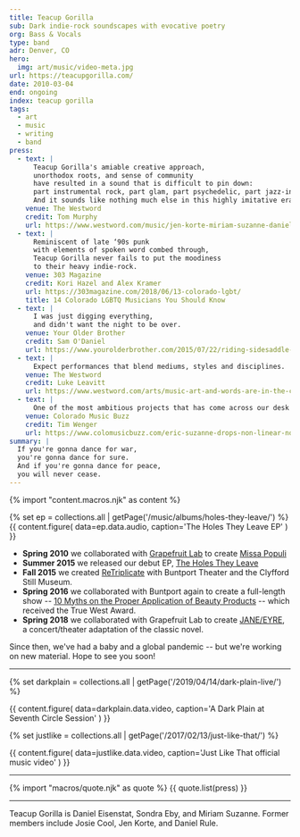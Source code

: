 ```yaml
---
title: Teacup Gorilla
sub: Dark indie-rock soundscapes with evocative poetry
org: Bass & Vocals
type: band
adr: Denver, CO
hero:
  img: art/music/video-meta.jpg
url: https://teacupgorilla.com/
date: 2010-03-04
end: ongoing
index: teacup gorilla
tags:
  - art
  - music
  - writing
  - band
press:
  - text: |
      Teacup Gorilla's amiable creative approach,
      unorthodox roots, and sense of community
      have resulted in a sound that is difficult to pin down:
      part instrumental rock, part glam, part psychedelic, part jazz-inflected.
      And it sounds like nothing much else in this highly imitative era.
    venue: The Westword
    credit: Tom Murphy
    url: https://www.westword.com/music/jen-korte-miriam-suzanne-daniel-eisenstat-sondra-eby-of-teacup-gorilla-release-music-video-9001887
  - text: |
      Reminiscent of late ‘90s punk
      with elements of spoken word combed through,
      Teacup Gorilla never fails to put the moodiness
      to their heavy indie-rock.
    venue: 303 Magazine
    credit: Kori Hazel and Alex Kramer
    url: https://303magazine.com/2018/06/13-colorado-lgbt/
    title: 14 Colorado LGBTQ Musicians You Should Know
  - text: |
      I was just digging everything,
      and didn't want the night to be over.
    venue: Your Older Brother
    credit: Sam O'Daniel
    url: https://www.yourolderbrother.com/2015/07/22/riding-sidesaddle-with-teacup-gorilla-jen-korte-and-open-to-the-hound/
  - text: |
      Expect performances that blend mediums, styles and disciplines.
    venue: The Westword
    credit: Luke Leavitt
    url: https://www.westword.com/arts/music-art-and-words-are-in-the-cards-at-the-riding-sidesaddle-book-launch-6626798
  - text: |
      One of the most ambitious projects that has come across our desk recently.
    venue: Colorado Music Buzz
    credit: Tim Wenger
    url: https://www.colomusicbuzz.com/eric-suzanne-drops-non-linear-novel-in-conjunction-with-teacup-gorilla/
summary: |
  If you're gonna dance for war,
  you're gonna dance for sure.
  And if you're gonna dance for peace,
  you will never cease.
---
```

{% import "content.macros.njk" as content %}

{% set ep = collections.all | getPage('/music/albums/holes-they-leave/') %}
{{ content.figure(
  data=ep.data.audio,
  caption='The Holes They Leave EP'
) }}

- **Spring 2010**
  we collaborated with [Grapefruit Lab](/orgs/grapefruit-lab/)
  to create [Missa Populi](/theater/missa/)
- **Summer 2015**
  we released our debut EP,
  [The Holes They Leave](/music/albums/holes-they-leave/)
- **Fall 2015**
  we created
  [ReTriplicate](/theater/retriplicate/)
  with Buntport Theater and the Clyfford Still Museum.
- **Spring 2016**
  we collaborated with Buntport again
  to create a full-length show --
  [10 Myths on the Proper Application of Beauty Products][10myths] --
  which received the True West Award.
- **Spring 2018**
  we collaborated with Grapefruit Lab
  to create [JANE/EYRE](/theater/janeeyre/),
  a concert/theater adaptation of the classic novel.

Since then,
we've had a baby and a global pandemic --
but we're working on new material.
Hope to see you soon!

[10myths]: /theater/10myths/

---

{% set darkplain = collections.all | getPage('/2019/04/14/dark-plain-live/') %}

{{ content.figure(
  data=darkplain.data.video,
  caption='A Dark Plain at Seventh Circle Session'
) }}

{% set justlike = collections.all | getPage('/2017/02/13/just-like-that/') %}

{{ content.figure(
  data=justlike.data.video,
  caption='Just Like That official music video'
) }}

---

{% import "macros/quote.njk" as quote %}
{{ quote.list(press) }}

---

Teacup Gorilla is Daniel Eisenstat,
Sondra Eby,
and Miriam Suzanne.
Former members include
Josie Cool,
Jen Korte,
and Daniel Rule.
